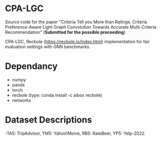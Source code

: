 # CPA-LGC
Source code for the paper "Criteria Tell you More than Ratings:
Criteria Preference-Aware Light Graph Convolution
Towards Accurate Multi-Criteria Recommendation" (**Submitted for the possible proceeding**)

CPA-LGC, Recbole (https://recbole.io/index.html) implementation for fair evaluation settings with GNN benchmarks.

# Dependancy

- numpy
- pands
- torch
- recbole (type: conda install -c aibox recbole)
- networkx


# Dataset Descriptions
-TA5: TripAdvisor, YM5: Yahoo!Moive, RB5: RateBeer, YP5: Yelp-2022.

